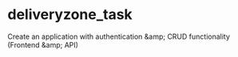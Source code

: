 # deliveryzone_task
Create an application with authentication &amp;amp; CRUD functionality (Frontend &amp;amp; API)
